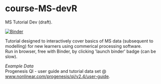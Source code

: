 # course-MS-devR
MS Tutorial Dev (draft).

[![Binder](https://mybinder.org/badge_logo.svg)](https://mybinder.org/v2/gh/tp175/course-MS-devR/master)

Tutorial designed to interactively cover basics of MS data (subsequent to modelling) for new learners using commerical processing software. <br>
Run in browser, free with Binder, by clicking 'launch binder' badge (can be slow).

<i> Example Data </i> <br>
Progenesis QI - user guide and tutorial data set @ www.nonlinear.com/progenesis/qi/v2.4/user-guide.
